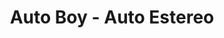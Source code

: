 ---
title: "Auto Boy - Auto Estereo"
url: /san-miguel/auto-boy-auto-estereo/
shop: reparación de automóviles
---